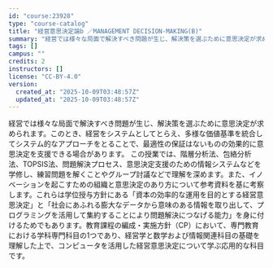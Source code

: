 ```yaml
---
id: "course:23928"
type: "course-catalog"
title: "経営意思決定論b ／MANAGEMENT DECISION-MAKING(B)"
summary: "経営では様々な局面で解決すべき問題が生じ、解決策を選ぶために意思決定が求められます。このとき、経営をシステムとしてとらえ、多様な価値基準を統合してシステム的なアプローチをとることで、最適性の保証はないものの効果的に意思決定を支援できる場合が…"
tags: []
campus: ""
credits: 2
instructors: []
license: "CC-BY-4.0"
version:
  created_at: "2025-10-09T03:48:57Z"
  updated_at: "2025-10-09T03:48:57Z"
---
```

経営では様々な局面で解決すべき問題が生じ、解決策を選ぶために意思決定が求められます。このとき、経営をシステムとしてとらえ、多様な価値基準を統合してシステム的なアプローチをとることで、最適性の保証はないものの効果的に意思決定を支援できる場合があります。 この授業では、階層分析法、包絡分析法、TOPSIS法、問題解決プロセス、意思決定支援のための情報システムなどを学修し、練習問題を解くことやグループ討議などで理解を深めます。また、イノベーションを起こすための組織と意思決定のあり方について参考資料を基に考察します。これらは学位授与方針にある「資本の効率的な運用を目的とする経営意思決定」と「社会にあふれる膨大なデータから意味のある情報を取り出して、プログラミングを活用して集約することにより問題解決につなげる能力」を身に付けるためでもあります。教育課程の編成・実施方針（CP）において、専門教育における学科専門科目の1つであり、経営学と数学および情報関連科目の基礎を理解した上で、コンピュータを活用した経営意思決定について学ぶ応用的な科目です。
